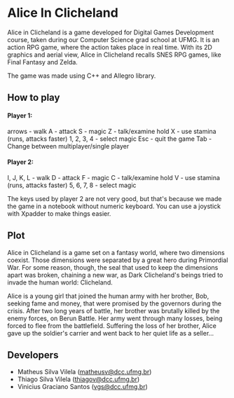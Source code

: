# Alice In Clicheland

Alice in Clicheland is a game developed for Digital Games Development course, taken during our Computer Science grad school at UFMG. It is an action RPG game, where the action takes place in real time. With its 2D graphics and aerial view, Alice in Clicheland recalls SNES RPG games, like Final Fantasy and Zelda.

The game was made using C++ and Allegro library.

## How to play

#### Player 1:
arrows - walk
A - attack
S - magic
Z - talk/examine
hold X - use stamina (runs, attacks faster)
1, 2, 3, 4 - select magic
Esc - quit the game
Tab - Change between multiplayer/single player

#### Player 2:
I, J, K, L - walk
D - attack
F - magic
C - talk/examine
hold V - use stamina (runs, attacks faster)
5, 6, 7, 8 - select magic

The keys used by player 2 are not very good, but that's because we made the game in a notebook without numeric keyboard. You can use a joystick with Xpadder to make things easier.

## Plot

Alice in Clicheland is a game set on a fantasy world, where two dimensions coexist. Those dimensions were separated by a great hero during Primordial War. For some reason, though, the seal that used to keep the dimensions apart was broken, chaining a new war, as Dark Clicheland's beings tried to invade the human world: Clicheland.

Alice is a young girl that joined the human army with her brother, Bob, seeking fame and money, that were promised by the governors during the crisis. After two long years of battle, her brother was brutally killed by the enemy forces, on Berun Battle. Her army went through many losses, being forced to flee from the battlefield. Suffering the loss of her brother, Alice gave up the soldier's carrier and went back to her quiet life as a seller...

## Developers

 - Matheus Silva Vilela (matheusv@dcc.ufmg.br)
 - Thiago Silva Vilela (thiagov@dcc.ufmg.br)
 - Vinicius Graciano Santos (vgs@dcc.ufmg.br)


